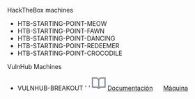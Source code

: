 HackTheBox machines 

- HTB-STARTING-POINT-MEOW
- HTB-STARTING-POINT-FAWN
- HTB-STARTING-POINT-DANCING
- HTB-STARTING-POINT-REDEEMER
- HTB-STARTING-POINT-CROCODILE

VulnHub Machines




- VULNHUB-BREAKOUT '    ' ![   ](https://github.com/TheZombrex/machines/blob/main/icons/octicons/Wiki.svg) <a href='https://github.com/TheZombrex/machines/blob/main/docs/Breakout.pdf'>Documentación</a> ![   ](https://github.com/TheZombrex/machines/blob/main/icons/octicons/link.png) <a href='https://www.vulnhub.com/entry/empire-breakout,751/'>Máquina</a>
